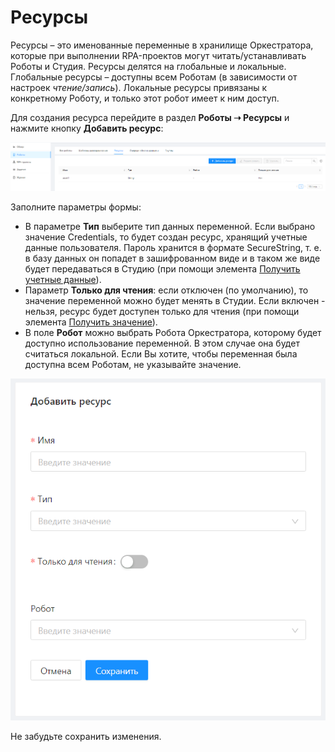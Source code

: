 # Ресурсы

Ресурсы – это именованные переменные в хранилище Оркестратора, которые при выполнении RPA-проектов могут читать/устанавливать Роботы и Студия. Ресурсы делятся на глобальные и локальные. Глобальные ресурсы – доступны всем Роботам (в зависимости от настроек *чтение/запись*). Локальные ресурсы привязаны к конкретному Роботу, и только этот робот имеет к ним доступ.

Для создания ресурса перейдите в раздел **Роботы ➝ Ресурсы** и нажмите кнопку **Добавить ресурс**:

![](<../../.gitbook/assets/0 (15)>)

Заполните параметры формы:

* В параметре **Тип** выберите тип данных переменной. Если выбрано значение Сredentials, то будет создан ресурс, хранящий учетные данные пользователя. Пароль хранится в формате SecureString, т. е. в базу данных он попадет в зашифрованном виде и в таком же виде будет передаваться в Студию (при помощи элемента [Получить учетные данные](https://docs.primo-rpa.ru/primo-rpa/g_elements/osnovnye-elementy/orkestrator/els_assets/el_orch_getcredentials)).
* Параметр **Только для чтения**: если отключен (по умолчанию), то значение переменной можно будет менять в Студии. Если включен - нельзя, ресурс будет доступен только для чтения (при помощи элемента [Получить значение](https://docs.primo-rpa.ru/primo-rpa/g_elements/osnovnye-elementy/orkestrator/els_assets/el_orch_getvalue)).
* В поле **Робот** можно выбрать Робота Оркестратора, которому будет доступно использование переменной. В этом случае она будет считаться локальной. Если Вы хотите, чтобы переменная была доступна всем Роботам, не указывайте значение.

![](<../../.gitbook/assets/Добавление ресурса.png>)

Не забудьте сохранить изменения.
